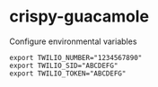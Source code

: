# crispy-guacamole

Configure environmental variables
```
export TWILIO_NUMBER="1234567890"
export TWILIO_SID="ABCDEFG"
export TWILIO_TOKEN="ABCDEFG"
```
